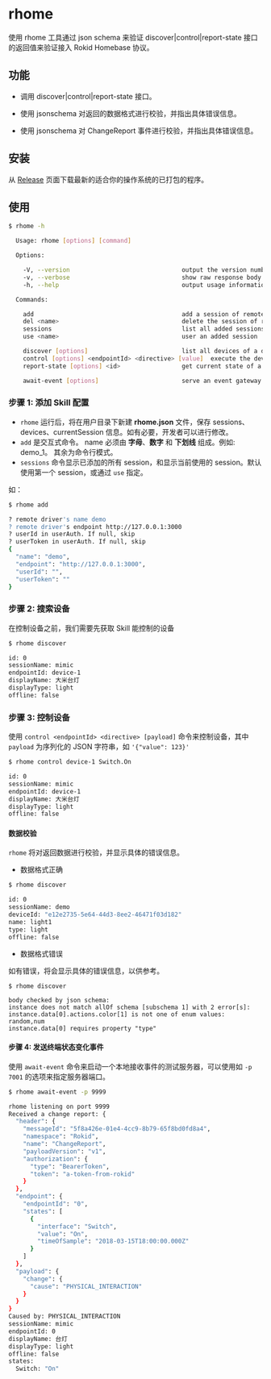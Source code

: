 # rhome

使用 rhome 工具通过 json schema 来验证 discover|control|report-state 接口的返回值来验证接入 Rokid Homebase 协议。

## 功能

- 调用 discover|control|report-state 接口。

- 使用 jsonschema 对返回的数据格式进行校验，并指出具体错误信息。

- 使用 jsonschema 对 ChangeReport 事件进行校验，并指出具体错误信息。

## 安装

从 [Release](https://github.com/Rokid/rokid-homebase-cli/releases) 页面下载最新的适合你的操作系统的已打包的程序。

## 使用

```bash
$ rhome -h

  Usage: rhome [options] [command]

  Options:

    -V, --version                               output the version number
    -v, --verbose                               show raw response body
    -h, --help                                  output usage information

  Commands:

    add                                         add a session of remote driver
    del <name>                                  delete the session of remote driver
    sessions                                    list all added sessions
    use <name>                                  user an added session

    discover [options]                          list all devices of a driver
    control [options] <endpointId> <directive> [value]  execute the device<id> with target action(e.g `Media.TVChannel.Set '{ "tvChannel": { "code": "123" } }'`)
    report-state [options] <id>                 get current state of a driver

    await-event [options]                       serve an event gateway to await change reports
```


### 步骤 1: 添加 Skill 配置

* `rhome` 运行后，将在用户目录下新建 **rhome.json** 文件，保存 sessions、devices、currentSession 信息。如有必要，开发者可以进行修改。
* `add` 是交互式命令。 name 必须由 **字母**、**数字** 和 **下划线** 组成。例如: demo_1。 其余为命令行模式。
* `sessions` 命令显示已添加的所有 session，和显示当前使用的 session。默认使用第一个 session，或通过 `use` 指定。


如：
```bash
$ rhome add

? remote driver's name demo
? remote driver's endpoint http://127.0.0.1:3000
? userId in userAuth. If null, skip
? userToken in userAuth. If null, skip
{
  "name": "demo",
  "endpoint": "http://127.0.0.1:3000",
  "userId": "",
  "userToken": ""
}
```

### 步骤 2: 搜索设备

在控制设备之前，我们需要先获取 Skill 能控制的设备

```bash
$ rhome discover

id: 0
sessionName: mimic
endpointId: device-1
displayName: 大米台灯
displayType: light
offline: false

```

### 步骤 3: 控制设备

使用 `control <endpointId> <directive> [payload]` 命令来控制设备，其中 `payload` 为序列化的 JSON 字符串，如 `'{"value": 123}'`

```bash
$ rhome control device-1 Switch.On

id: 0
sessionName: mimic
endpointId: device-1
displayName: 大米台灯
displayType: light
offline: false

```

#### 数据校验

`rhome` 将对返回数据进行校验，并显示具体的错误信息。

* 数据格式正确

```bash
$ rhome discover

id: 0
sessionName: demo
deviceId: "e12e2735-5e64-44d3-8ee2-46471f03d182"
name: light1
type: light
offline: false
```

* 数据格式错误

如有错误，将会显示具体的错误信息，以供参考。

```
$ rhome discover

body checked by json schema:
instance does not match allOf schema [subschema 1] with 2 error[s]:
instance.data[0].actions.color[1] is not one of enum values: random,num
instance.data[0] requires property "type"
```

#### 步骤 4: 发送终端状态变化事件

使用 `await-event` 命令来启动一个本地接收事件的测试服务器，可以使用如 `-p 7001` 的选项来指定服务器端口。

```bash
$ rhome await-event -p 9999

rhome listening on port 9999
Received a change report: {
  "header": {
    "messageId": "5f8a426e-01e4-4cc9-8b79-65f8bd0fd8a4",
    "namespace": "Rokid",
    "name": "ChangeReport",
    "payloadVersion": "v1",
    "authorization": {
      "type": "BearerToken",
      "token": "a-token-from-rokid"
    }
  },
  "endpoint": {
    "endpointId": "0",
    "states": [
      {
        "interface": "Switch",
        "value": "On",
        "timeOfSample": "2018-03-15T18:00:00.000Z"
      }
    ]
  },
  "payload": {
    "change": {
      "cause": "PHYSICAL_INTERACTION"
    }
  }
}
Caused by: PHYSICAL_INTERACTION
sessionName: mimic
endpointId: 0
displayName: 台灯
displayType: light
offline: false
states:
  Switch: "On"
```
